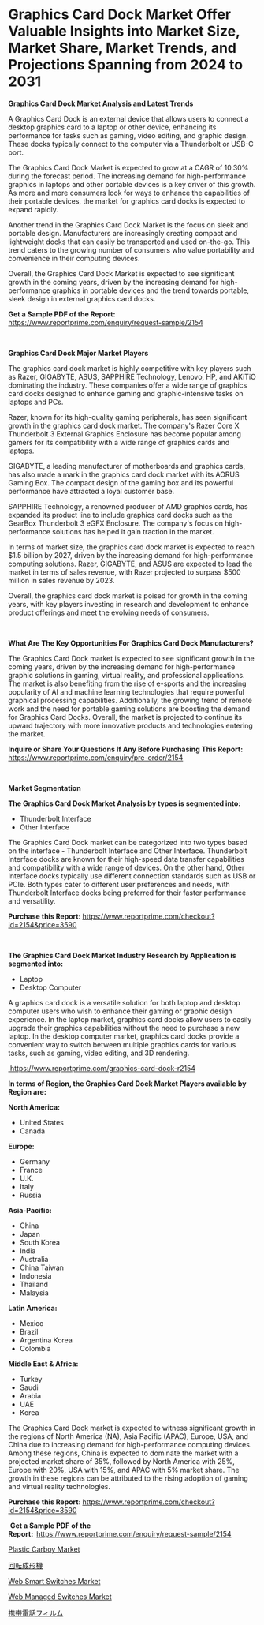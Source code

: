 <p><h1>Graphics Card Dock Market Offer Valuable Insights into Market Size, Market Share, Market Trends, and Projections Spanning from 2024 to 2031</h1></p><p><strong>Graphics Card Dock Market Analysis and Latest Trends</strong></p>
<p><p>A Graphics Card Dock is an external device that allows users to connect a desktop graphics card to a laptop or other device, enhancing its performance for tasks such as gaming, video editing, and graphic design. These docks typically connect to the computer via a Thunderbolt or USB-C port.</p><p>The Graphics Card Dock Market is expected to grow at a CAGR of 10.30% during the forecast period. The increasing demand for high-performance graphics in laptops and other portable devices is a key driver of this growth. As more and more consumers look for ways to enhance the capabilities of their portable devices, the market for graphics card docks is expected to expand rapidly.</p><p>Another trend in the Graphics Card Dock Market is the focus on sleek and portable design. Manufacturers are increasingly creating compact and lightweight docks that can easily be transported and used on-the-go. This trend caters to the growing number of consumers who value portability and convenience in their computing devices.</p><p>Overall, the Graphics Card Dock Market is expected to see significant growth in the coming years, driven by the increasing demand for high-performance graphics in portable devices and the trend towards portable, sleek design in external graphics card docks.</p></p>
<p><strong>Get a Sample PDF of the Report:&nbsp;</strong> <a href="https://www.reportprime.com/enquiry/request-sample/2154">https://www.reportprime.com/enquiry/request-sample/2154</a></p>
<p>&nbsp;</p>
<p><strong>Graphics Card Dock Major Market Players</strong></p>
<p><p>The graphics card dock market is highly competitive with key players such as Razer, GIGABYTE, ASUS, SAPPHIRE Technology, Lenovo, HP, and AKiTiO dominating the industry. These companies offer a wide range of graphics card docks designed to enhance gaming and graphic-intensive tasks on laptops and PCs.</p><p>Razer, known for its high-quality gaming peripherals, has seen significant growth in the graphics card dock market. The company's Razer Core X Thunderbolt 3 External Graphics Enclosure has become popular among gamers for its compatibility with a wide range of graphics cards and laptops.</p><p>GIGABYTE, a leading manufacturer of motherboards and graphics cards, has also made a mark in the graphics card dock market with its AORUS Gaming Box. The compact design of the gaming box and its powerful performance have attracted a loyal customer base.</p><p>SAPPHIRE Technology, a renowned producer of AMD graphics cards, has expanded its product line to include graphics card docks such as the GearBox Thunderbolt 3 eGFX Enclosure. The company's focus on high-performance solutions has helped it gain traction in the market.</p><p>In terms of market size, the graphics card dock market is expected to reach $1.5 billion by 2027, driven by the increasing demand for high-performance computing solutions. Razer, GIGABYTE, and ASUS are expected to lead the market in terms of sales revenue, with Razer projected to surpass $500 million in sales revenue by 2023.</p><p>Overall, the graphics card dock market is poised for growth in the coming years, with key players investing in research and development to enhance product offerings and meet the evolving needs of consumers.</p></p>
<p>&nbsp;</p>
<p><strong>What Are The Key Opportunities For Graphics Card Dock Manufacturers?</strong></p>
<p><p>The Graphics Card Dock market is expected to see significant growth in the coming years, driven by the increasing demand for high-performance graphic solutions in gaming, virtual reality, and professional applications. The market is also benefiting from the rise of e-sports and the increasing popularity of AI and machine learning technologies that require powerful graphical processing capabilities. Additionally, the growing trend of remote work and the need for portable gaming solutions are boosting the demand for Graphics Card Docks. Overall, the market is projected to continue its upward trajectory with more innovative products and technologies entering the market.</p></p>
<p><strong>Inquire or Share Your Questions If Any Before Purchasing This Report:</strong> <a href="https://www.reportprime.com/enquiry/pre-order/2154">https://www.reportprime.com/enquiry/pre-order/2154</a></p>
<p>&nbsp;</p>
<p><strong>Market Segmentation</strong></p>
<p><strong>The Graphics Card Dock Market Analysis by types is segmented into:</strong></p>
<p><ul><li>Thunderbolt Interface</li><li>Other Interface</li></ul></p>
<p><p>The Graphics Card Dock market can be categorized into two types based on the interface - Thunderbolt Interface and Other Interface. Thunderbolt Interface docks are known for their high-speed data transfer capabilities and compatibility with a wide range of devices. On the other hand, Other Interface docks typically use different connection standards such as USB or PCIe. Both types cater to different user preferences and needs, with Thunderbolt Interface docks being preferred for their faster performance and versatility.</p></p>
<p><strong>Purchase this Report:&nbsp;</strong><a href="https://www.reportprime.com/checkout?id=2154&price=3590">https://www.reportprime.com/checkout?id=2154&price=3590</a></p>
<p>&nbsp;</p>
<p><strong>The Graphics Card Dock Market Industry Research by Application is segmented into:</strong></p>
<p><ul><li>Laptop</li><li>Desktop Computer</li></ul></p>
<p><p>A graphics card dock is a versatile solution for both laptop and desktop computer users who wish to enhance their gaming or graphic design experience. In the laptop market, graphics card docks allow users to easily upgrade their graphics capabilities without the need to purchase a new laptop. In the desktop computer market, graphics card docks provide a convenient way to switch between multiple graphics cards for various tasks, such as gaming, video editing, and 3D rendering.</p></p>
<p><a href="https://www.reportprime.com/graphics-card-dock-r2154">&nbsp;https://www.reportprime.com/graphics-card-dock-r2154</a></p>
<p><strong>In terms of Region, the Graphics Card Dock Market Players available by Region are:</strong></p>
<p>
    <p> <strong> North America: </strong>
        <ul>
            <li>United States</li>
            <li>Canada</li>
        </ul>
        </p> 
    <p> <strong> Europe: </strong>
        <ul>
            <li>Germany</li>
            <li>France</li>
            <li>U.K.</li>
            <li>Italy</li>
            <li>Russia</li>
        </ul>
        </p> 
    <p> <strong> Asia-Pacific: </strong>
        <ul>
            <li>China</li>
            <li>Japan</li>
            <li>South Korea</li>
            <li>India</li>
            <li>Australia</li>
            <li>China Taiwan</li>
            <li>Indonesia</li>
            <li>Thailand</li>
            <li>Malaysia</li>
        </ul>
        </p> 
    <p> <strong> Latin America: </strong>
        <ul>
            <li>Mexico</li>
            <li>Brazil</li>
            <li>Argentina Korea</li>
            <li>Colombia</li>
        </ul>
        </p> 
    <p> <strong> Middle East & Africa: </strong>
        <ul>
            <li>Turkey</li>
            <li>Saudi</li>
            <li>Arabia</li>
            <li>UAE</li>
            <li>Korea</li>
        </ul>
    </p>
    </p>
<p><p>The Graphics Card Dock market is expected to witness significant growth in the regions of North America (NA), Asia Pacific (APAC), Europe, USA, and China due to increasing demand for high-performance computing devices. Among these regions, China is expected to dominate the market with a projected market share of 35%, followed by North America with 25%, Europe with 20%, USA with 15%, and APAC with 5% market share. The growth in these regions can be attributed to the rising adoption of gaming and virtual reality technologies.</p></p>
<p><strong>Purchase this Report: </strong><a href="https://www.reportprime.com/checkout?id=2154&price=3590">https://www.reportprime.com/checkout?id=2154&price=3590</a></p>
<p>&nbsp;<strong>Get a Sample PDF of the Report:&nbsp;&nbsp;</strong><a href="https://www.reportprime.com/enquiry/request-sample/2154">https://www.reportprime.com/enquiry/request-sample/2154</a></p>
<p><strong></strong></p>
<p><p><a href="https://issuu.com/reportprime-2/docs/plastic-carboy-market-size-2030.pptx">Plastic Carboy Market</a></p><p><a href="https://github.com/tubbs463/Market-Research-Report-List-1/blob/main/205507072040.md">回転成形機</a></p><p><a href="https://github.com/maudAbbott7/Market-Research-Report-List-1/blob/main/web-smart-switches-market.md">Web Smart Switches Market</a></p><p><a href="https://github.com/MaraKoelpin2023/Market-Research-Report-List-1/blob/main/web-managed-switches-market.md">Web Managed Switches Market</a></p><p><a href="https://github.com/decker5351/Market-Research-Report-List-1/blob/main/949983472039.md">携帯電話フィルム</a></p></p>